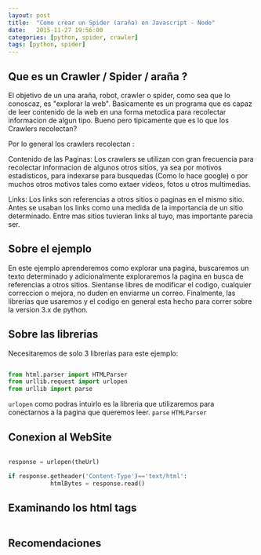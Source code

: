 ```yaml
---
layout: post
title:  "Como crear un Spider (araña) en Javascript - Node"
date:   2015-11-27 19:56:00
categories: [python, spider, crawler]
tags: [python, spider]
---
```



## Que es un Crawler / Spider / araña ?

El objetivo de un una araña, robot, crawler o spider, como sea que lo conoscaz, es "explorar la web". Basicamente es un programa que es capaz de leer contenido de la web en una forma metodica para recolectar informacion de algun tipo. Bueno pero tipicamente que es lo que los Crawlers recolectan?

Por lo general los crawlers recolectan :

Contenido de las Paginas: Los crawlers se utilizan con gran frecuencia para recolectar informacion de algunos otros sitios, ya sea por motivos estadisticos, para indexarse para busquedas (Como lo hace google) o por muchos otros motivos tales como extaer videos, fotos u otros multimedias.

Links: Los links son referencias a otros sitios o paginas en el mismo sitio. Antes se usaban los links como una medida de la importancia de un sitio determinado. Entre mas sitios tuvieran links al tuyo, mas importante parecia ser.


## Sobre el ejemplo

En este ejemplo aprenderemos como explorar una pagina, buscaremos un texto determinado y adicionalmente exploraremos la pagina en busca de referencias a otros sitios. Sientanse libres de modificar el codigo, cualquier correccion o mejora, no duden en enviarme un correo.
Finalmente, las librerias que usaremos y el codigo en general esta hecho para correr sobre la version 3.x de python.

## Sobre las librerias

Necesitaremos de solo 3 librerias para este ejemplo:

``` python

from html.parser import HTMLParser  
from urllib.request import urlopen  
from urllib import parse

```

`urlopen` como podras intuirlo es la libreria que utilizaremos para conectarnos a la pagina que queremos leer.
`parse`
`HTMLParser`

## Conexion al WebSite

``` python

response = urlopen(theUrl)

if response.getheader('Content-Type')=='text/html':
            htmlBytes = response.read()


```

## Examinando los html tags

``` python

```


## Recomendaciones
